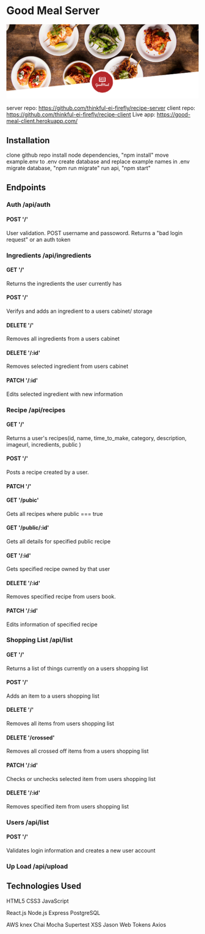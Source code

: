 # Good Meal Server

<img src="./images/background1.png" alt="Good Meal" width="auto">

server repo: https://github.com/thinkful-ei-firefly/recipe-server
client repo: https://github.com/thinkful-ei-firefly/recipe-client
Live app: https://good-meal-client.herokuapp.com/

## Installation
clone github repo
install node dependencies, "npm install"
move example.env to .env
create database and replace example names in .env
migrate database, "npm run migrate"
run api, "npm start"

## Endpoints

### Auth /api/auth

#### POST '/'

User validation. POST username and passoword. Returns a "bad login request" or an auth token


### Ingredients /api/ingredients

#### GET '/'

Returns the ingredients the user currently has

#### POST '/'

Verifys and adds an ingredient to a users cabinet/ storage

#### DELETE '/'

Removes all ingredients from a users cabinet

#### DELETE '/:id'

Removes selected ingredient from users cabinet

#### PATCH '/:id'

Edits selected ingredient with new information


### Recipe /api/recipes

#### GET '/'

Returns a user's recipes(id, name, time_to_make, category, description, imageurl, incredients, public )

#### POST '/'

Posts a recipe created by a user.

#### PATCH '/'

#### GET '/pubic'

Gets all recipes where public === true

#### GET '/public/:id'

Gets all details for specified public recipe

#### GET '/:id'

Gets specified recipe owned by that user

#### DELETE '/:id'

Removes specified recipe from users book.

#### PATCH '/:id'

Edits information of specified recipe


### Shopping List /api/list

#### GET '/'

Returns a list of things currently on a users shopping list

#### POST '/'

Adds an item to a users shopping list

#### DELETE '/'

Removes all items from users shopping list

#### DELETE '/crossed'

Removes all crossed off items from a users shopping list

#### PATCH '/:id'

Checks or unchecks selected item from users shopping list

#### DELETE '/:id'

Removes specified item from users shopping list


### Users /api/list

#### POST '/'

Validates login information and creates a new user account



### Up Load /api/upload




## Technologies Used

HTML5
CSS3
JavaScript

React.js
Node.js
Express
PostgreSQL

AWS
knex
Chai
Mocha
Supertest
XSS
Jason Web Tokens
Axios


